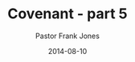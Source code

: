 ---
lunr: "true"
title: "Covenant - part 5"
author: "Pastor Frank Jones"
postDate: "08-10-2014"
date: 2014-08-10
category: "sermons"
slug: "2014/08/ffc_08102014"
icon: microphone
audioLink: "ffc_08102014"
tags: [covenant]
mp3: "ffc_08102014/08102014.mp3"
ogg: "ffc_08102014/08102014.ogg"
linkurl: "https://archive.org/download/ffc_08102014/ffc_08102014_files.xml"
ipath: "https://archive.org/download/ffc_08102014/08102014.mp3"
layout: sermon.html
---